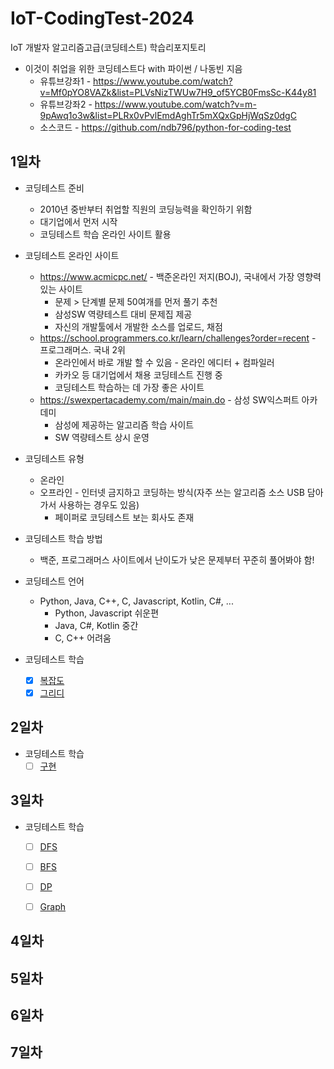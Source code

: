 # IoT-CodingTest-2024
IoT 개발자 알고리즘고급(코딩테스트) 학습리포지토리 

- 이것이 취업을 위한 코딩테스트다 with 파이썬 / 나동빈 지음
    - 유튜브강좌1 - https://www.youtube.com/watch?v=Mf0pYO8VAZk&list=PLVsNizTWUw7H9_of5YCB0FmsSc-K44y81
    - 유튜브강좌2 - https://www.youtube.com/watch?v=m-9pAwq1o3w&list=PLRx0vPvlEmdAghTr5mXQxGpHjWqSz0dgC
    - 소스코드 - https://github.com/ndb796/python-for-coding-test

## 1일차
- 코딩테스트 준비
    - 2010년 중반부터 취업할 직원의 코딩능력을 확인하기 위함
    - 대기업에서 먼저 시작
    - 코딩테스트 학습 온라인 사이트 활용

- 코딩테스트 온라인 사이트 
    - https://www.acmicpc.net/ - 백준온라인 저지(BOJ), 국내에서 가장 영향력 있는 사이트
        - 문제 > 단계별 문제 50여개를 먼저 풀기 추천
        - 삼성SW 역량테스트 대비 문제집 제공
        - 자신의 개발툴에서 개발한 소스를 업로드, 채점
    - https://school.programmers.co.kr/learn/challenges?order=recent - 프로그래머스. 국내 2위
        - 온라인에서 바로 개발 할 수 있음 - 온라인 에디터 + 컴파일러
        - 카카오 등 대기업에서 채용 코딩테스트 진행 중
        - 코딩테스트 학습하는 데 가장 좋은 사이트
    - https://swexpertacademy.com/main/main.do - 삼성 SW익스퍼트 아카데미
        - 삼성에 제공하는 알고리즘 학습 사이트
        - SW 역량테스트 상시 운영

- 코딩테스트 유형
    - 온라인
    - 오프라인 - 인터넷 금지하고 코딩하는 방식(자주 쓰는 알고리즘 소스 USB 담아가서 사용하는 경우도 있음)
        - 페이퍼로 코딩테스트 보는 회사도 존재

- 코딩테스트 학습 방법
    - 백준, 프로그래머스 사이트에서 난이도가 낮은 문제부터 꾸준히 풀어봐야 함!

- 코딩테스트 언어
    - Python, Java, C++, C, Javascript, Kotlin, C#, ...
        - Python, Javascript 쉬운편
        - Java, C#, Kotlin 중간
        - C, C++ 어려움

- 코딩테스트 학습
    - [x] [복잡도](https://github.com/qkrskdusdlqslek/IoT-CodingTest-2024/blob/main/day1/ct001_complexity.ipynb)
    - [x] [그리디](https://github.com/qkrskdusdlqslek/IoT-CodingTest-2024/blob/main/day1/ct002_greedy.ipynb)

## 2일차
- 코딩테스트 학습
    - [ ] [구현]()

## 3일차
- 코딩테스트 학습
    - [ ] [DFS]()
    - [ ] [BFS]()
    - [ ] [DP]()
    - [ ] [Graph]()

    
## 4일차

## 5일차

## 6일차

## 7일차